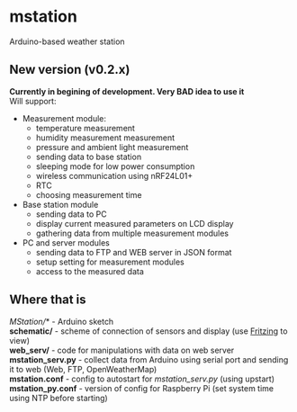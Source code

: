mstation
========

Arduino-based weather station

New version (v0.2.x)
--------------------

**Currently in begining of development. Very BAD idea to use it**  
Will support:  
* Measurement module:  
  * temperature measurement
  * humidity measurement measurement
  * pressure and ambient light measurement
  * sending data to base station
  * sleeping mode for low power consumption
  * wireless communication using nRF24L01+
  * RTC
  * choosing measurement time
* Base station module
  * sending data to PC
  * display current measured parameters on LCD display
  * gathering data from multiple measurement modules
* PC and server modules
  * sending data to FTP and WEB server in JSON format
  * setup setting for measurement modules
  * access to the measured data

Where that is
-------------

**MStation*/** - Arduino sketch  
**schematic/** - scheme of connection of sensors and display (use [Fritzing](http://fritzing.org/home/ "Fritzing") to view)  
**web_serv/** - code for manipulations with data on web server  
**mstation_serv.py** - collect data from Arduino using serial port and sending it to web (Web, FTP, OpenWeatherMap)  
**mstation.conf** - config to autostart for *mstation_serv.py* (using upstart)  
**mstation_py.conf** - version of config for Raspberry Pi (set system time using NTP before starting)  
